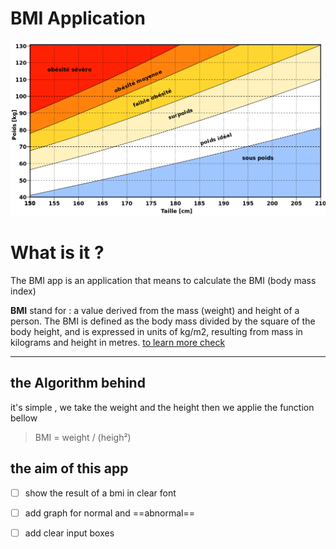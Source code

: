# BMI Application
![the bmi graph](assets/1024px-BMI_grid_fr.svg.png)

What is it ?
===
The BMI app is an application that means to calculate the BMI (body mass index)

**BMI** stand for
    : a value derived from the mass (weight) and height of a person. The BMI is defined as the body mass divided by the square of the body height, and is expressed in units of kg/m2, resulting from mass in kilograms and height in metres. [to learn more check](https://www.wikiwand.com/en/Body_mass_index)

---
## the Algorithm behind 

it's simple , we take the weight and the height then we applie the function bellow 

> BMI = weight / (heigh²) 


 ## the aim of this app

 - [ ] show the result of a bmi in clear font 

 - [ ] add graph for normal and ==abnormal== 
 - [ ] add clear input boxes






